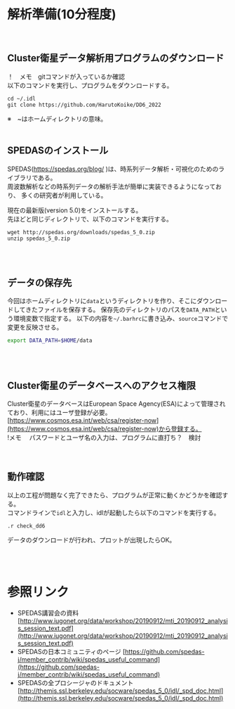 # 解析準備(10分程度)

</br>

## Cluster衛星データ解析用プログラムのダウンロード
！　メモ　gitコマンドが入っているか確認 </br>
以下のコマンドを実行し、プログラムをダウンロードする。
```
cd ~/.idl
git clone https://github.com/HarutoKoike/DD6_2022
```
※　~はホームディレクトリの意味。
</br>
</br>


## SPEDASのインストール
SPEDAS(https://spedas.org/blog/ )は、時系列データ解析・可視化のためのライブラリである。</br>
周波数解析などの時系列データの解析手法が簡単に実装できるようになっており、
多くの研究者が利用している。

現在の最新版(version 5.0)をインストールする。　</br>
先ほどと同じディレクトリで、以下のコマンドを実行する。
```
wget http://spedas.org/downloads/spedas_5_0.zip
unzip spedas_5_0.zip
``` 
</br>
</br>


## データの保存先
今回はホームディレクトリに`data`というディレクトリを作り、そこにダウンロードしてきたファイルを保存する。
保存先のディレクトリのパスを`DATA_PATH`という環境変数で指定する。
以下の内容を`~/.barhrc`に書き込み、`source`コマンドで変更を反映させる。
```bash 
export DATA_PATH=$HOME/data
```
</br>
</br>

## Cluster衛星のデータベースへのアクセス権限
Cluster衛星のデータベースはEuropean Space Agency(ESA)によって管理されており、利用にはユーザ登録が必要。
[https://www.cosmos.esa.int/web/csa/register-now](https://www.cosmos.esa.int/web/csa/register-now)から登録する。 </br>
!メモ　 パスワードとユーザ名の入力は、プログラムに直打ち？　検討
</br>
</br>
</br>

## 動作確認
以上の工程が問題なく完了できたら、プログラムが正常に動くかどうかを確認する。</br>
コマンドラインで`idl`と入力し、idlが起動したら以下のコマンドを実行する。
```idl
.r check_dd6
```
データのダウンロードが行われ、プロットが出現したらOK。


<br />
<br />

# 参照リンク
* SPEDAS講習会の資料  [http://www.iugonet.org/data/workshop/20190912/mti_20190912_analysis_session_text.pdf](http://www.iugonet.org/data/workshop/20190912/mti_20190912_analysis_session_text.pdf)
* SPEDASの日本コミュニティのページ [https://github.com/spedas-j/member_contrib/wiki/spedas_useful_command](https://github.com/spedas-j/member_contrib/wiki/spedas_useful_command)
* SPEDASの全プロシージャのドキュメント [http://themis.ssl.berkeley.edu/socware/spedas_5_0/idl/_spd_doc.html](http://themis.ssl.berkeley.edu/socware/spedas_5_0/idl/_spd_doc.html)  
